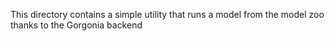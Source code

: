This directory contains a simple utility that runs a model from the model zoo thanks to the Gorgonia backend
